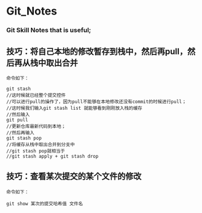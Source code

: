 # Git_Notes

### Git Skill Notes that is useful;

## 技巧：将自己本地的修改暂存到栈中，然后再pull，然后再从栈中取出合并
	命令如下：

	git stash
	//这时候就已经整个提交控件
	//可以进行pull的操作了，因为pull不能够在本地修改还没有commit的时候进行pull；
	//这时候我们输入git stash list 就能够看到刚刚放入栈的缓存
	//然后输入
	git pull
	//更新仓库最新代码到本地；
	//然后再输入
	git stash pop
	//将缓存从栈中取出合并到分支中
	//git stash pop就相当于
	//git stash apply + git stash drop
	
## 技巧：查看某次提交的某个文件的修改
	命令如下：

	git show 某次的提交哈希值 文件名

